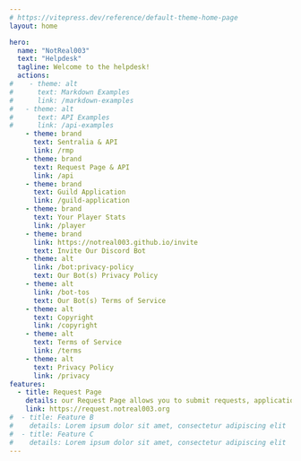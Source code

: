 ```yaml
---
# https://vitepress.dev/reference/default-theme-home-page
layout: home

hero:
  name: "NotReal003"
  text: "Helpdesk"
  tagline: Welcome to the helpdesk!
  actions:
#    - theme: alt
#      text: Markdown Examples
#      link: /markdown-examples
#   - theme: alt
#      text: API Examples
#      link: /api-examples
    - theme: brand
      text: Sentralia & API
      link: /rmp
    - theme: brand
      text: Request Page & API
      link: /api
    - theme: brand
      text: Guild Application
      link: /guild-application
    - theme: brand
      text: Your Player Stats
      link: /player
    - theme: brand
      link: https://notreal003.github.io/invite
      text: Invite Our Discord Bot
    - theme: alt
      link: /bot:privacy-policy
      text: Our Bot(s) Privacy Policy
    - theme: alt
      link: /bot-tos
      text: Our Bot(s) Terms of Service
    - theme: alt
      text: Copyright
      link: /copyright
    - theme: alt
      text: Terms of Service
      link: /terms
    - theme: alt
      text: Privacy Policy
      link: /privacy
features:
  - title: Request Page
    details: our Request Page allows you to submit requests, applications, reports and support queries.
    link: https://request.notreal003.org
#  - title: Feature B
#    details: Lorem ipsum dolor sit amet, consectetur adipiscing elit
#  - title: Feature C
#    details: Lorem ipsum dolor sit amet, consectetur adipiscing elit
---
```

